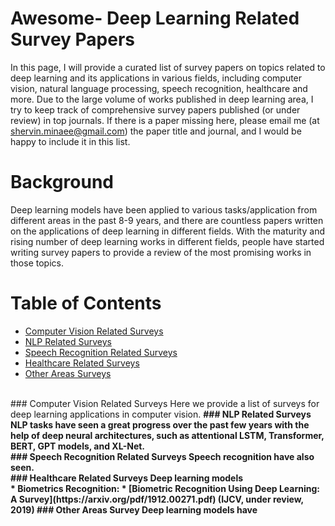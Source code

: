 # Awesome- Deep Learning Related Survey Papers

In this page, I will provide a curated list of survey papers on topics related to deep learning and its applications in various fields, including computer vision, natural language processing, speech recognition, healthcare and more. 
Due to the large volume of works published in deep learning area, I try to keep track of comprehensive survey papers published (or under review) in top journals. 
If there is a paper missing here, please email me (at shervin.minaee@gmail.com) the paper title and journal, and I would be happy to include it in this list.

# Background

Deep learning models have been applied to various tasks/application from different areas in the past 8-9 years, and there are countless papers written on the applications of deep learning in different fields. 
With the maturity and rising number of deep learning works in different fields, people have started writing survey papers to provide a review of the most promising works in those topics.


# Table of Contents  

* [Computer Vision Related Surveys](#cv)  
* [NLP Related Surveys](#nlp)  
* [Speech Recognition Related Surveys](#sr)  
* [Healthcare Related Surveys](#hc)
* [Other Areas Surveys](#ot)
<br/>
<a name="cv"/>
### Computer Vision Related Surveys
Here we provide a list of surveys for deep learning applications in computer vision.
<b name="nlp"/>
### NLP Related Surveys 
NLP tasks have seen a great progress over the past few years with the help of deep neural architectures, such as attentional LSTM, Transformer, BERT, GPT models, and XL-Net. 
<br/>
<c name="sr"/>
### Speech Recognition Related Surveys 
Speech recognition have also seen.
<br/>
<d name="hc"/>
### Healthcare Related Surveys 
Deep learning models 
<br/>
* Biometrics Recognition:
  * [Biometric Recognition Using Deep Learning: A Survey](https://arxiv.org/pdf/1912.00271.pdf) (IJCV, under review, 2019)
<e name="ot"/>
### Other Areas Survey
Deep learning models have 
